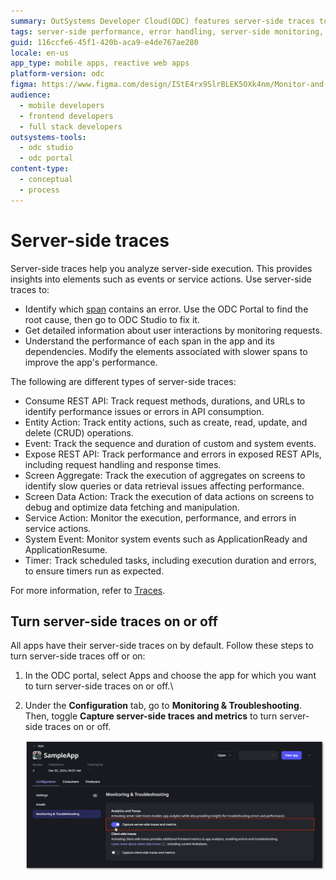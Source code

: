```yaml
---
summary: OutSystems Developer Cloud(ODC) features server-side traces to monitor server-side elements
tags: server-side performance, error handling, server-side monitoring, debugging techniques
guid: 116ccfe6-45f1-420b-aca9-e4de767ae280
locale: en-us
app_type: mobile apps, reactive web apps
platform-version: odc
figma: https://www.figma.com/design/IStE4rx9SlrBLEK5OXk4nm/Monitor-and-troubleshoot-apps?node-id=3749-809&t=oLvR9wNssF7BzJFX-1
audience:
  - mobile developers
  - frontend developers
  - full stack developers
outsystems-tools:
  - odc studio
  - odc portal
content-type:
  - conceptual
  - process
---
```

# Server-side traces

Server-side traces help you analyze server-side execution. This provides insights into elements such as events or service actions. Use server-side traces to:

* Identify which [span](intro.md#spans) contains an error. Use the ODC Portal to find the root cause, then go to ODC Studio to fix it.
* Get detailed information about user interactions by monitoring requests.
* Understand the performance of each span in the app and its dependencies. Modify the elements associated with slower spans to improve the app's performance.

The following are different types of server-side traces:

* Consume REST API: Track request methods, durations, and URLs to identify performance issues or errors in API consumption.
* Entity Action: Track entity actions, such as create, read, update, and delete (CRUD) operations.
* Event: Track the sequence and duration of custom and system events.
* Expose REST API: Track performance and errors in exposed REST APIs, including request handling and response times.
* Screen Aggregate: Track the execution of aggregates on screens to identify slow queries or data retrieval issues affecting performance.
* Screen Data Action: Track the execution of data actions on screens to debug and optimize data fetching and manipulation.
* Service Action: Monitor the execution, performance, and errors in service actions.
* System Event: Monitor system events such as ApplicationReady and ApplicationResume.
* Timer: Track scheduled tasks, including execution duration and errors, to ensure timers run as expected.

For more information, refer to [Traces](intro.md).

## Turn server-side traces on or off

All apps have their server-side traces on by default. Follow these steps to turn server-side traces off or on:

1. In the ODC portal, select Apps and choose the app for which you want to turn server-side traces on or off.\

1. Under the **Configuration** tab, go to **Monitoring & Troubleshooting**. Then, toggle **Capture server-side traces and metrics** to turn server-side traces on or off.

    ![Screenshot of deactivating server-side traces in ODC Portal.](images/disable-server-side-traces-pl.png "Activating Server-Side Traces in ODC Portal")
